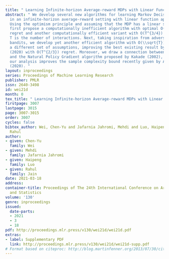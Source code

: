 ```yaml
---
title: " Learning Infinite-horizon Average-reward MDPs with Linear Function Approximation "
abstract: " We develop several new algorithms for learning Markov Decision Processes
  in an infinite-horizon average-reward setting with linear function approximation.
  Using the optimism principle and assuming that the MDP has a linear structure, we
  first propose a computationally inefficient algorithm with optimal O(\\sqrt{T})
  regret and another computationally efficient variant with O(T^{3/4}) regret, where
  T is the number of interactions. Next, taking inspiration from adversarial linear
  bandits, we develop yet another efficient algorithm with O(\\sqrt{T}) regret under
  a different set of assumptions, improving the best existing result by Hao et al.
  (2020) with O(T^{2/3}) regret. Moreover, we draw a connection between this algorithm
  and the Natural Policy Gradient algorithm proposed by Kakade (2002), and show that
  our analysis improves the sample complexity bound recently given by Agarwal et al.
  (2020). "
layout: inproceedings
series: Proceedings of Machine Learning Research
publisher: PMLR
issn: 2640-3498
id: wei21d
month: 0
tex_title: " Learning Infinite-horizon Average-reward MDPs with Linear Function Approximation "
firstpage: 3007
lastpage: 3015
page: 3007-3015
order: 3007
cycles: false
bibtex_author: Wei, Chen-Yu and Jafarnia Jahromi, Mehdi and Luo, Haipeng and Jain,
  Rahul
author:
- given: Chen-Yu
  family: Wei
- given: Mehdi
  family: Jafarnia Jahromi
- given: Haipeng
  family: Luo
- given: Rahul
  family: Jain
date: 2021-03-18
address:
container-title: Proceedings of The 24th International Conference on Artificial Intelligence
  and Statistics
volume: '130'
genre: inproceedings
issued:
  date-parts:
  - 2021
  - 3
  - 18
pdf: http://proceedings.mlr.press/v130/wei21d/wei21d.pdf
extras:
- label: Supplementary PDF
  link: http://proceedings.mlr.press/v130/wei21d/wei21d-supp.pdf
# Format based on citeproc: http://blog.martinfenner.org/2013/07/30/citeproc-yaml-for-bibliographies/
---
```


